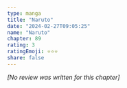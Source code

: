 ```yaml
---
type: manga
title: "Naruto"
date: "2024-02-27T09:05:25"
name: "Naruto"
chapter: 89
rating: 3
ratingEmoji: ⭐️⭐️⭐️
share: false
---
```


*[No review was written for this chapter]*
